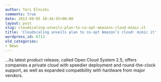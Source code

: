 ```yaml
---
author: Teri Elniski
comments: true
date: 2013-09-05 18:44:55+00:00
layout: post
slug: cloudscaling-unveils-plan-to-co-opt-amazons-cloud-mimic-it
title: 'Cloudscaling unveils plan to co-opt Amazon’s cloud: mimic it'
wordpress_id: 6713
old_categories:
- News
---
```


...its latest product release, called Open Cloud System 2.5, offers companies a private cloud with speedier deployment and round-the-clock support, as well as expanded compatibility with hardware from major vendors.
